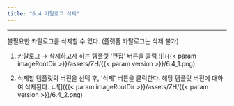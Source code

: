 ```yaml
---
title: "6.4 카탈로그 삭제"
---
```


---
불필요한 카탈로그를 삭제할 수 있다. \(플랫폼 카탈로그는 삭제 불가\)

1. 카탈로그 → 삭제하고자 하는 템플릿 '편집' 버튼을 클릭
    ![]({{< param imageRootDir >}}/assets/ZH/{{< param version >}}/6.4_1.png)

2. 삭제할 템플릿의 버전을 선택 후, '삭제' 버튼을 클릭한다. 해당 템플릿 버전에 대하여 삭제된다.
    ㄴ![]({{< param imageRootDir >}}/assets/ZH/{{< param version >}}/6.4_2.png)
